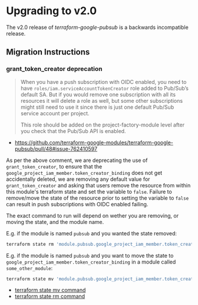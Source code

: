 # Upgrading to v2.0

The v2.0 release of *terraform-google-pubsub* is a backwards incompatible release.

## Migration Instructions

### grant_token_creator deprecation

> When you have a push subscription with OIDC enabled, you need to have `roles/iam.serviceAccountTokenCreator` role added to Pub/Sub’s default SA. But if you would remove one subscription with all its resources it will delete a role as well, but some other subscriptions might still need to use it since there is just one default Pub/Sub service account per project.
>
> This role should be added on the project-factory-module level after you check that the Pub/Sub API is enabled.

- <https://github.com/terraform-google-modules/terraform-google-pubsub/pull/48#issue-762410597>

As per the above comment, we are deprecating the use of `grant_token_creator`, to ensure that the `google_project_iam_member.token_creator_binding` does not get
accidentally deleted, we are removing any default value for `grant_token_creator` and asking that users remove the resource from within this module's terraform state and set the variable to `false`. Failure to remove/move the state of the resource prior to setting the variable to `false` can result in push subscriptions with OIDC enabled failing.

The exact command to run will depend on wether you are removing, or moving the state, and the module name.

E.g. if the module is named  `pubsub` and you wanted the state removed:

```sh
terraform state rm 'module.pubsub.google_project_iam_member.token_creator_binding[0]'
```

E.g. if the module is named `pubsub` and you want to move the state to `google_project_iam_member.token_creator_binding` in a module called `some_other_module`:

```sh
terraform state mv 'module.pubsub.google_project_iam_member.token_creator_binding[0]' module.some_other_module.google_project_iam_member.token_creator_binding
```

- [terraform state mv command](https://developer.hashicorp.com/terraform/cli/commands/state/mv)
- [terraform state rm command](https://developer.hashicorp.com/terraform/cli/commands/state/rm)
